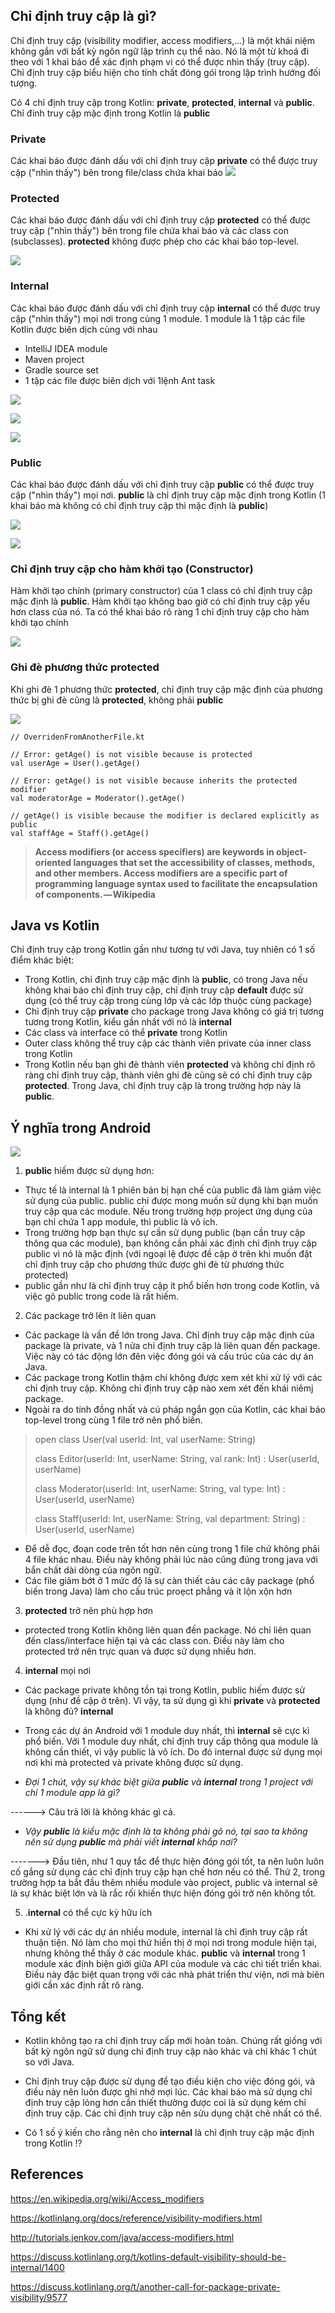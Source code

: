 ## Chỉ định truy cập là gì?
Chỉ định truy cập (visibility modifier, access modifiers,...) là một khái niệm không gắn với bất kỳ ngôn ngữ lập trình cụ thể nào. Nó là một từ khoá đi theo với 1 khai báo để xác định phạm vi có thể được nhìn thấy (truy cập). Chỉ định truy cập biểu hiện cho tính chất đóng gói trong lập trình hướng đối tượng.

Có 4 chỉ định truy cập trong Kotlin: **private**, **protected**, **internal** và  **public**. Chỉ đinh truy cập mặc định trong Kotlin là **public**

### Private
Các khai báo được đánh dấu với chỉ định truy cập **private** có thể được truy cập ("nhìn thấy") bên trong file/class chứa khai báo
![](https://images.viblo.asia/00c58db6-ba6a-4b66-a77b-c0e9962a9317.png)

### Protected
Các khai báo được đánh dấu với chỉ định truy cập **protected** có thể được truy cập ("nhìn thấy") bên trong file chứa khai báo và các class con (subclasses). **protected** không được phép cho các khai báo top-level.

![](https://images.viblo.asia/712e4c3b-5405-40df-9555-c9372f885bfc.png)

### Internal
Các khai báo được đánh dấu với chỉ định truy cập **internal** có thể được truy cập ("nhìn thấy") mọi nơi trong cùng 1 module.
1 module là 1 tập các file Kotlin được biên dịch cùng với nhau
* IntelliJ IDEA module
* Maven project
* Gradle source set
* 1 tập các file được biên dịch với 1lệnh <kotlinc> Ant task

![](https://images.viblo.asia/7cf49570-afe0-4327-bb97-7e8dfc87c30a.png)

![](https://images.viblo.asia/c6ce88fe-b9dc-4b62-8284-9b4206778af6.png)

![](https://images.viblo.asia/0ca429f4-d465-45ee-ba9a-483e9a600704.png)

### Public
Các khai báo được đánh dấu với chỉ định truy cập **public** có thể được truy cập ("nhìn thấy") mọi nơi. **public** là chỉ định truy cập mặc định trong Kotlin (1 khai báo mà không có chỉ định truy cập thì mặc định là **public**)

![](https://images.viblo.asia/cd0e9e94-bd81-4a9f-9fde-5dbe5f260b2a.png)

![](https://images.viblo.asia/d679af07-1293-4a60-b718-c924d7570448.png)

### Chỉ định truy cập cho hàm khởi tạo (Constructor)
Hàm khởi tạo chính (primary constructor) của 1 class có chỉ định truy cập mặc định là **public**.  Hàm khởi tạo không bao giờ có chỉ định truy cập yếu hơn class của nó.
Ta có thể khai báo rõ ràng 1 chỉ định truy cập cho hàm khởi tạo chính

![](https://images.viblo.asia/eb968d16-045d-4865-ac72-f0cf2556293b.png)


### Ghi đè phương thức protected
Khi ghi đè 1 phương thức **protected**, chỉ định truy cập mặc định của phương thức bị ghi đè cũng là **protected**, không phải **public**

![](https://images.viblo.asia/25cbeb53-cbdb-4519-95ce-12e1b3f7f0e0.png)

```
// OverridenFromAnotherFile.kt

// Error: getAge() is not visible because is protected
val userAge = User().getAge()

// Error: getAge() is not visible because inherits the protected modifier
val moderatorAge = Moderator().getAge()

// getAge() is visible because the modifier is declared explicitly as public
val staffAge = Staff().getAge()
```


> **Access modifiers (or access specifiers) are keywords in object-oriented languages that set the accessibility of classes, methods, and other members. Access modifiers are a specific part of programming language syntax used to facilitate the encapsulation of components. — Wikipedia**

## Java vs Kotlin
Chỉ định truy cập trong Kotlin gần như tương tự với Java, tuy nhiên có 1 số điểm khác biệt:
* Trong Kotlin, chỉ định truy cập mặc định là **public**, có trong Java nếu không khai báo chỉ định truy cập, chỉ định truy cập **default** được sử dụng (có thể truy cập trong cùng lớp và các lớp thuộc cùng package)
* Chỉ định truy cập **private** cho package trong Java không có giá trị tương tương trong Kotlin, kiểu gần nhất với nó là **internal**
* Các class và interface có thể **private** trong Kotlin
* Outer class không thể truy cập các thành viên private của inner class trong Kotlin
* Trong Kotlin nếu bạn ghi đè thành viên **protected** và không chỉ định rõ ràng chỉ định truy cập, thành viên ghi đè cũng sẽ có chỉ định truy cập **protected**. Trong Java, chỉ định truy cập là trong trường hợp này là **public**.

## Ý nghĩa trong Android

![](https://images.viblo.asia/568ab1dc-d52e-4de4-9ba7-c3f5d8293af5.png)

1. **public** hiếm được sử dụng hơn: 
 -  Thực tế là internal là 1 phiên bản bị hạn chế của public đã làm giảm việc sử dụng của public. public chỉ được mong muốn sử dụng khi bạn muốn truy cập qua các module. Nếu trong trường hợp project ứng dụng của bạn chỉ chứa 1 app module, thì public là vô ích.
 -  Trong trường hợp bạn thực sự cần sử dụng public (bạn cần truy cập thông qua các module), bạn không cần phải xác định chỉ định truy cập public vì nó là mặc định (với ngoại lệ được đề cập ở trên khi muốn đặt chỉ định truy cập cho phương thức được ghi đè từ phương thức protected)
 -  public gần như là chỉ định truy cập ít phổ biến hơn trong code Kotlin, và việc gõ public trong code là rất hiếm.

2. Các package trở lên ít liên quan
- Các package là vấn đề lớn trong Java. Chỉ định truy cập mặc định của package là private, và 1 nửa chỉ định truy cập là liên quan đến package. Việc này có tác động lớn đên việc đóng gói và cấu trúc của các dự án Java.
- Các package trong Kotlin thậm chí không được xem xét khi xử lý với các chỉ định truy cập. Không chỉ định truy cập nào xem xét đến khái niêmj package.
- Ngoài ra do tính đồng nhất và cú pháp ngắn gọn của Kotlin, các khai báo top-level trong cùng 1 file trở nên phổ biến.

> open class User(val userId: Int, val userName: String)
> 
> class Editor(userId: Int, userName: String, val rank: Int) : User(userId, userName)
> 
> class Moderator(userId: Int, userName: String, val type: Int) : User(userId, userName)
> 
> class Staff(userId: Int, userName: String, val department: String) : User(userId, userName)
> 

- Để dễ đọc, đoạn code trên tốt hơn nên cùng trong 1 file chứ không phải 4 file khác nhau. Điều này không phải lúc nào cũng đúng trong java với bẩn chất dài dòng của ngôn ngữ.
- Các file giảm bớt ở 1 mức độ là sự càn thiết cảu các cây package (phổ biến trong Java) làm cho cấu trúc proẹct phẳng và ít lộn xộn hơn

3. **protected** trở nên phù hợp hơn
- protected trong Kotlin không liên quan đến package. Nó chỉ liên quan đến class/interface hiện tại và các class con. Điều này làm cho protected trở nên trực quan và được sử dụng nhiều hơn. 

4. **internal** mọi nơi
- Các package private không tồn tại trong Kotlin, public hiếm được sử dụng (như đề cập ở trên). Vì vậy, ta sử dụng gì khi **private** và **protected** là không đủ? **internal**
- Trong các dự án Android với 1 module duy nhất, thì **internal** sẽ cực kì phổ biến. Với 1 module duy nhất, chỉ định truy cấp thông qua module là không cần thiết, vì vậy public là vô ích. Do đó internal được sử dụng mọi nơi khi mà protected và private không được sử dụng.

- *Đợi 1 chút, vậy sự khác biệt giữa **public** và **internal** trong 1 project với chỉ 1 module app là gì?*

------> Câu trả lời là không khác gì cả.

- *Vậy **public** là kiểu mặc định là ta không phải gõ nó, tại sao ta không nên sử dụng **public** mà phải viết **internal** khắp nơi?*

-------> Đầu tiên, như 1 quy tắc để thực hiện đóng gói tốt, ta nên luôn luôn cố gắng sử dụng các chỉ định truy cập hạn chế hơn nếu có thể. Thứ 2, trong trường hợp ta bắt đầu thêm nhiều module vào project, public và internal sẽ là sự khác biệt lớn và là rắc rối khiến thực hiện đóng gói trở nên không tốt.

5. .**internal** có thể cực kỳ hữu ích
- Khi xử lý với các dự án nhiều module, internal là chỉ định truy cập rất thuận tiện. Nó làm cho mọi thứ hiển thị ở mọi nơi trong module hiện tại, nhưng không thể thấy ở các module khác. **public** và **internal** trong 1 module xác định biện giới giữa API của module và các chi tiết triển khai. Điều này đặc biệt quan trọng với các nhà phát triển thư viện, nơi mà biên giới cần xác định rất rõ ràng. 

## Tổng kết
- Kotlin không tạo ra chỉ định truy cấp mới hoàn toàn.  Chúng rất giống với bất kỳ ngôn ngữ sử dụng chỉ định truy cập nào khác và chỉ khác 1 chút so với Java.

- Chỉ định truy cập được sử dụng để tạo điều kiện cho việc đóng gói, và điều này nên luôn được ghi nhớ mợi lúc. Các khai báo mà sử dụng chỉ định truy cập lỏng hơn cần thiết thường được coi là sử dụng kém chỉ định truy cập. Các chỉ định truy cập nên sửu dụng chặt chẽ nhất có thể.

- Có 1 số ý kiến cho rằng nên cho **internal** là chỉ định truy cập mặc định trong Kotlin !?

## References
https://en.wikipedia.org/wiki/Access_modifiers

https://kotlinlang.org/docs/reference/visibility-modifiers.html

http://tutorials.jenkov.com/java/access-modifiers.html

https://discuss.kotlinlang.org/t/kotlins-default-visibility-should-be-internal/1400

https://discuss.kotlinlang.org/t/another-call-for-package-private-visibility/9577